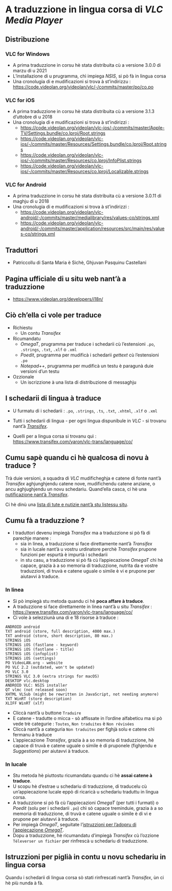 # A traduzzione in lingua corsa di _VLC Media Player_

## Distribuzione
### VLC for Windows
- A prima traduzzione in corsu hè stata distribuita cù a versione 3.0.0 di marzu di u 2021
- L’installazione di u prugramma, chì impiega _NSIS_, si pò fà in lingua corsa
- Una cronolugia di e mudificazioni si trova à st’indirizzu :
https://code.videolan.org/videolan/vlc/-/commits/master/po/co.po
### VLC for iOS
- A prima traduzzione in corsu hè stata distribuita cù a versione 3.1.3 d’uttobre di u 2018
- Una cronolugia di e mudificazioni si trova à st’indirizzi :
  - https://code.videolan.org/videolan/vlc-ios/-/commits/master/Apple-TV/Settings.bundle/co.lproj/Root.strings
  - https://code.videolan.org/videolan/vlc-ios/-/commits/master/Resources/Settings.bundle/co.lproj/Root.strings
  - https://code.videolan.org/videolan/vlc-ios/-/commits/master/Resources/co.lproj/InfoPlist.strings
  - https://code.videolan.org/videolan/vlc-ios/-/commits/master/Resources/co.lproj/Localizable.strings
### VLC for Android
- A prima traduzzione in corsu hè stata distribuita cù a versione 3.0.11 di maghju di u 2018
- Una cronolugia di e mudificazioni si trova à st’indirizzi :
  - https://code.videolan.org/videolan/vlc-android/-/commits/master/medialibrary/res/values-co/strings.xml
  - https://code.videolan.org/videolan/vlc-android/-/commits/master/application/resources/src/main/res/values-co/strings.xml

## Traduttori
- Patriccollu di Santa Maria è Sichè, Ghjuvan Pasquinu Castellani

## Pagina ufficiale di u situ web nant’à a traduzzione
- https://www.videolan.org/developers/i18n/

## Ciò ch’ella ci vole per traduce
- Richiestu
  - Un contu _Transifex_
- Ricumandatu
  - _OmegaT_, prugramma per traduce i schedarii cù l’estensioni `.po`, `.strings`, `.txt`, `.xlf` o `.xml`
  - _Poedit_, prugramma per mudificà i schedarii _gettext_ cù l’estensioni `.po`
  - _Notepad++_, prugramma per mudificà un testu è paragunà duie versioni d’un testu
- Ozzionale
  - Un iscrizzione à una lista di distribuzione di messaghju

## I schedarii di lingua à traduce

- U furmatu di i schedarii : `.po`, `.strings`, `.ts`, `.txt`, `.xhtml`, `.xlf` o `.xml`

- Tutti i schedarii di lingua - per ogni lingua dispunibule in _VLC_ - si trovanu nant’à [_Transifex_](https://www.transifex.com/yaron/vlc-trans/languages/).

- Quelli per a lingua corsa si trovanu quì :  
  https://www.transifex.com/yaron/vlc-trans/language/co/

## Cumu sapè quandu ci hè qualcosa di novu à traduce ?
Trà duie versioni, a squadra di _VLC_ mudificheghja e catene di fonte nant’à _Transifex_ aghjunghjendu catene nove, mudifichendu catene anziane, o ancu aghjughjendu un novu schedariu.  Quand’ella casca, ci hè una [nutificazione nant’à _Transifex_](https://www.transifex.com/notices/list/).

Ci hè dinù una [lista di tute e nutizie nant’à stu listessu situ](https://www.transifex.com/yaron/vlc-trans/announcements/).

## Cumu fà a traduzzione ?
- I traduttori devenu impiegà _Transifex_ ma a traduzzione si pò fà di parechje manere :
  - sia in linea, a traduzzione si face direttamente nant’à _Transifex_
  - sia in lucale nant’à u vostru urdinatore perchè _Transifex_ prupone funzioni per espurtà è impurtà i schedarii
  - in stu casu, a traduzzione si pò fà cù l’appiecazione _OmegaT_ chì hè capace, grazia à a so memoria di traduzzione, nutrita da e vostre traduzzioni, di truvà e catene uguale o simile è vi e prupone per aiutavvi à traduce.

### In linea
- Si pò impiegà stu metoda quandu ci hè __poca affare à traduce__.
- A traduzzione si face direttamente in linea nant’à u situ _Transifex_ :  
  https://www.transifex.com/yaron/vlc-trans/language/co/
- Ci vole à selezziunà una di e 18 risorse à traduce :
```
ANDROID android
TXT android (store, full description, 4000 max.)
TXT android (store, short description, 80 max.)
STRINGS iOS
STRINGS iOS (fastlane - keyword)
STRINGS iOS (fastlane - title)
STRINGS iOS (infoplist)
STRINGS iOS (settings)
PO VideoLAN.org - website
PO VLC 2.2 (outdated, won't be updated)
PO VLC 3.0
STRINGS VLC 3.0 (extra strings for macOS)
DESKTOP vlc.desktop
ANDROID VLC: NSIS installer
QT vlmc (not released soon)
XHTML VLSub (might be rewritten in JavaScript, not needing anymore)
TXT WinRT (store description)
XLIFF WinRT (xlf)
```
- Cliccà nant’à u buttone `Traduire`
- E catene - tradutte o micca - sò affissate in l’ordine alfabeticu ma si pò vede trè categurie : `Toutes`, `Non traduites` è `Non révisées`
- Cliccà nant’à a categuria `Non traduites` per fighjà solu e catene chì fermanu à traduce
- L’appiecazione _Transifex_, grazia à a so memoria di traduzzione, hè capace di truvà e catene uguale o simile è di pruponele (fighjendu e _Suggestions_) per aiutavvi à traduce.

### In lucale
- Stu metoda hè piuttostu ricumandatu quandu ci hè __assai catene à traduce__.
- U scopu hè d’estrae u schedariu di traduzzione, di traducelu cù un’appiecazione lucale eppò di ricaricà u schedariu traduttu in lingua corsa.
- A traduzzione si pò fà cù l’appiecazioni _OmegaT_ (per tutti i furmati) o _Poedit_ (solu per i schedarii `.po`) chì sò capace treminduie, grazia à a so memoria di traduzzione, di truvà e catene uguale o simile è di vi e prupone per aiutavvi à traduce.
- Per impiegà _OmegaT_, seguitate l’[istruzzioni per l’adopru di l’appiecazione _OmegaT_](OmegaT.md).
- Dopu a traduzzione, hè ricumandatu d’impiegà _Transifex_ cù l’ozzione `Téleverser un fichier` per rinfrescà u schedariu di traduzzione.

## Istruzzioni per piglià in contu u novu schedariu in lingua corsa

Quandu i schedarii di lingua corsa sò stati rinfrescati nant’à _Transifex_, ùn ci hè più nunda à fà.

